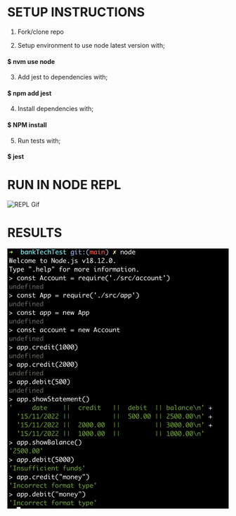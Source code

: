 # SETUP INSTRUCTIONS 

1. Fork/clone repo
 
2. Setup environment to use node latest version with;
#### $ nvm use node

3. Add jest to dependencies with;
#### $ npm add jest

4. Install dependencies with;
#### $ NPM install

5. Run tests with;
#### $ jest

# RUN IN NODE REPL

![REPL Gif](https://github.com/JoeOsborne77/bankTechTest/blob/main/img/REPL2.gif)


# RESULTS

![REPL Jpg text](https://github.com/JoeOsborne77/bankTechTest/blob/main/img/repl.jpg)

